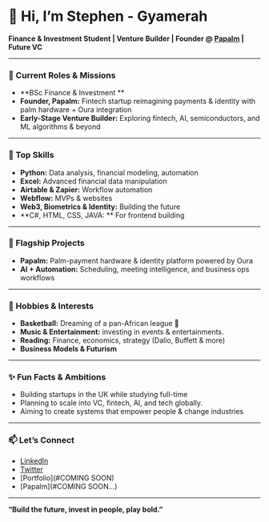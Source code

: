 
# 👋 Hi, I’m Stephen - Gyamerah

**Finance & Investment Student | Venture Builder | Founder @ [Papalm](#Stealth) | Future VC**

---

### 🚀 Current Roles & Missions
- **BSc Finance & Investment **
- **Founder, Papalm:** Fintech startup reimagining payments & identity with palm hardware + Oura integration
- **Early-Stage Venture Builder:** Exploring fintech, AI, semiconductors, and ML algorithms & beyond

---

### 🧠 Top Skills
- **Python:** Data analysis, financial modeling, automation
- **Excel:** Advanced financial data manipulation
- **Airtable & Zapier:** Workflow automation
- **Webflow:** MVPs & websites
- **Web3, Biometrics & Identity:** Building the future
- **C#, HTML, CSS, JAVA: ** For frontend building

---

### 🌟 Flagship Projects
- **Papalm:** Palm-payment hardware & identity platform powered by Oura
- **AI + Automation:** Scheduling, meeting intelligence, and business ops workflows

---

### 🎯 Hobbies & Interests
- **Basketball:** Dreaming of a pan-African league 🏀
- **Music & Entertainment:** investing in events & entertainments.
- **Reading:** Finance, economics, strategy (Dalio, Buffett & more)
- **Business Models & Futurism**

---

### ✨ Fun Facts & Ambitions
- Building startups in the UK while studying full-time
- Planning to scale into VC, fintech, AI, and tech globally.
- Aiming to create systems that empower people & change industries

---

### 📫 Let’s Connect
<!-- Add your socials as needed -->
- [LinkedIn](https://www.linkedin.com/in/stephen-gyamerah-9b231b36b?utm_source=share&utm_campaign=share_via&utm_content=profile&utm_medium=ios_app)
- [Twitter](https://x.com/iam_stepheng?s=21&t=XM8KSsT1r1zn2rakPYmPJQ)
- [Portfolio](#COMING SOON)
- [Papalm](#COMING SOON...)

---

**“Build the future, invest in people, play bold.”**

